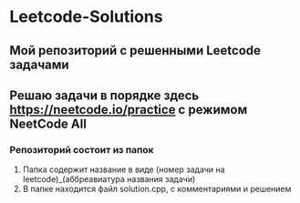 # Leetcode-Solutions

## Мой репозиторий с решенными Leetcode задачами

## Решаю задачи в порядке здесь https://neetcode.io/practice с режимом NeetCode All

### Репозиторий состоит из папок

1. Папка содержит название в виде (номер задачи на leetcode)_(аббреавиатура названия задачи)
2. В папке находится файл solution.cpp, с комментариями и решением
